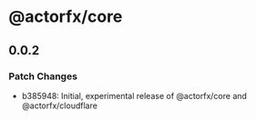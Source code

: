 # @actorfx/core

## 0.0.2

### Patch Changes

- b385948: Initial, experimental release of @actorfx/core and @actorfx/cloudflare
